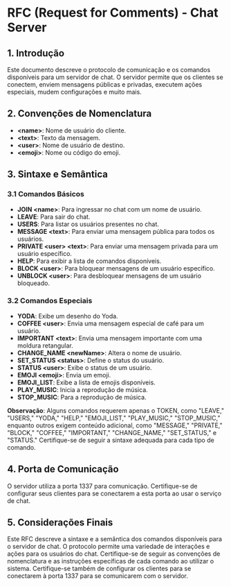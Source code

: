 # RFC (Request for Comments) - Chat Server

## 1. Introdução

Este documento descreve o protocolo de comunicação e os comandos disponíveis para um servidor de chat. O servidor permite que os clientes se conectem, enviem mensagens públicas e privadas, executem ações especiais, mudem configurações e muito mais.

## 2. Convenções de Nomenclatura

- **\<name>**: Nome de usuário do cliente.
- **\<text>**: Texto da mensagem.
- **\<user>**: Nome de usuário de destino.
- **\<emoji>**: Nome ou código do emoji.

## 3. Sintaxe e Semântica

### 3.1 Comandos Básicos

- **JOIN \<name>**: Para ingressar no chat com um nome de usuário.
- **LEAVE**: Para sair do chat.
- **USERS**: Para listar os usuários presentes no chat.
- **MESSAGE \<text>**: Para enviar uma mensagem pública para todos os usuários.
- **PRIVATE \<user> \<text>**: Para enviar uma mensagem privada para um usuário específico.
- **HELP**: Para exibir a lista de comandos disponíveis.
- **BLOCK \<user>**: Para bloquear mensagens de um usuário específico.
- **UNBLOCK \<user>**: Para desbloquear mensagens de um usuário bloqueado.

### 3.2 Comandos Especiais

- **YODA**: Exibe um desenho do Yoda.
- **COFFEE \<user>**: Envia uma mensagem especial de café para um usuário.
- **IMPORTANT \<text>**: Envia uma mensagem importante com uma moldura retangular.
- **CHANGE_NAME \<newName>**: Altera o nome de usuário.
- **SET_STATUS \<status>**: Define o status do usuário.
- **STATUS \<user>**: Exibe o status de um usuário.
- **EMOJI \<emoji>**: Envia um emoji.
- **EMOJI_LIST**: Exibe a lista de emojis disponíveis.
- **PLAY_MUSIC**: Inicia a reprodução de música.
- **STOP_MUSIC**: Para a reprodução de música.

**Observação**: Alguns comandos requerem apenas o TOKEN, como "LEAVE," "USERS," "YODA," "HELP," "EMOJI_LIST," "PLAY_MUSIC," "STOP_MUSIC," enquanto outros exigem conteúdo adicional, como "MESSAGE," "PRIVATE," "BLOCK," "COFFEE," "IMPORTANT," "CHANGE_NAME," "SET_STATUS," e "STATUS." Certifique-se de seguir a sintaxe adequada para cada tipo de comando.

## 4. Porta de Comunicação

O servidor utiliza a porta 1337 para comunicação. Certifique-se de configurar seus clientes para se conectarem a esta porta ao usar o serviço de chat.

## 5. Considerações Finais

Este RFC descreve a sintaxe e a semântica dos comandos disponíveis para o servidor de chat. O protocolo permite uma variedade de interações e ações para os usuários do chat. Certifique-se de seguir as convenções de nomenclatura e as instruções específicas de cada comando ao utilizar o sistema. Certifique-se também de configurar os clientes para se conectarem à porta 1337 para se comunicarem com o servidor.
